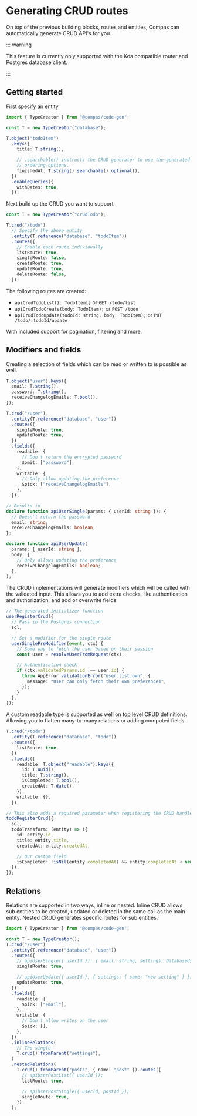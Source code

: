 # Generating CRUD routes

On top of the previous building blocks, routes and entities, Compas can
automatically generate CRUD API's for you.

::: warning

This feature is currently only supported with the Koa compatible router and
Postgres database client.

:::

## Getting started

First specify an entity

```ts
import { TypeCreator } from "@compas/code-gen";

const T = new TypeCreator("database");

T.object("todoItem")
  .keys({
    title: T.string(),

    // .searchable() instructs the CRUD generator to use the generated database filter and
    // ordering options.
    finishedAt: T.string().searchable().optional(),
  })
  .enableQueries({
    withDates: true,
  });
```

Next build up the CRUD you want to support

```ts
const T = new TypeCreator("crudTodo");

T.crud("/todo")
  // Specify the above entity
  .entity(T.reference("database", "todoItem"))
  .routes({
    // Enable each route individually
    listRoute: true,
    singleRoute: false,
    createRoute: true,
    updateRoute: true,
    deleteRoute: false,
  });
```

The following routes are created:

- `apiCrudTodoList(): TodoItem[]` or `GET /todo/list`
- `apiCrudTodoCreate(body: TodoItem);` or `POST /todo`
- `apiCrudTodoUpdate(todoId: string, body: TodoItem);` or
  `PUT /todo/:todoId/update`

With included support for pagination, filtering and more.

## Modifiers and fields

Creating a selection of fields which can be read or written to is possible as
well.

```ts
T.object("user").keys({
  email: T.string(),
  password: T.string(),
  receiveChangelogEmails: T.bool(),
});

T.crud("/user")
  .entity(T.reference("database", "user"))
  .routes({
    singleRoute: true,
    updateRoute: true,
  })
  .fields({
    readable: {
      // Don't return the encrypted password
      $omit: ["password"],
    },
    writable: {
      // Only allow updating the preference
      $pick: ["receiveChangelogEmails"],
    },
  });

// Results in
declare function apiUserSingle(params: { userId: string }): {
  // Doesn't return the password
  email: string;
  receiveChangelogEmails: boolean;
};

declare function apiUserUpdate(
  params: { userId: string },
  body: {
    // Only allows updating the preference
    receiveChangelogEmails: boolean;
  },
);
```

The CRUD implementations will generate modifiers which will be called with the
validated input. This allows you to add extra checks, like authentication and
authorization, and add or overwrite fields.

```ts
// The generated initializer function
userRegisterCrud({
  // Pass in the Postgres connection
  sql,

  // Set a modifier for the single route
  userSinglePreModifier(event, ctx) {
    // Some way to fetch the user based on their session
    const user = resolveUserFromRequest(ctx);

    // Authentication check
    if (ctx.validatedParams.id !== user.id) {
      throw AppError.validationError("user.list.own", {
        message: "User can only fetch their own preferences",
      });
    }
  },
});
```

A custom readable type is supported as well on top level CRUD definitions.
Allowing you to flatten many-to-many relations or adding computed fields.

```ts
T.crud("/todo")
  .entity(T.reference("database", "todo"))
  .routes({
    listRoute: true,
  })
  .fields({
    readable: T.object("readable").keys({
      id: T.uuid(),
      title: T.string(),
      isCompleted: T.bool(),
      createdAt: T.date(),
    }),
    writable: {},
  });

// This also adds a required parameter when registering the CRUD handlers
todoRegisterCrud({
  sql,
  todoTransform: (entity) => ({
    id: entity.id,
    title: entity.title,
    createdAt: entity.createdAt,

    // Our custom field
    isCompleted: !isNil(entity.completedAt) && entity.completedAt < new Date(),
  }),
});
```

## Relations

Relations are supported in two ways, inline or nested. Inline CRUD allows sub
entities to be created, updated or deleted in the same call as the main entity.
Nested CRUD generates specific routes for sub entities.

```ts
import { TypeCreator } from "@compas/code-gen";

const T = new TypeCreator();
T.crud("/user")
  .entity(T.reference("database", "user"))
  .routes({
    // apiUserSingle({ userId }): { email: string, settings: DatabaseUserSettings };
    singleRoute: true,

    // apiUserUpdate({ userId }, { settings: { some: "new setting" } })
    updateRoute: true,
  })
  .fields({
    readable: {
      $pick: ["email"],
    },
    writable: {
      // Don't allow writes on the user
      $pick: [],
    },
  })
  .inlineRelations(
    // The single
    T.crud().fromParent("settings"),
  )
  .nestedRelations(
    T.crud().fromParent("posts", { name: "post" }).routes({
      // apiUserPostList({ userId });
      listRoute: true,

      // apiUserPostSingle({ userId, postId });
      singleRoute: true,
    }),
  );
```
